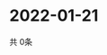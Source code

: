 # 2022-01-21
  共 0条

  <!-- BEGIN -->
  <!-- 最后更新时间Fri Jan 21 2022 05:02:57 GMT+0000 (Coordinated Universal Time) -->
  
  <!-- END -->
  
  